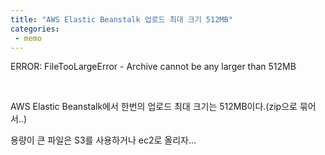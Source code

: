 ```yaml
---
title: "AWS Elastic Beanstalk 업로드 최대 크기 512MB"
categories:
 - memo
---
```









ERROR: FileTooLargeError - Archive cannot be any larger than 512MB

​

AWS Elastic Beanstalk에서 한번의 업로드 최대 크기는 512MB이다.(zip으로 묶어서..)

용량이 큰 파일은 S3를 사용하거나 ec2로 올리자...

​

​





 

